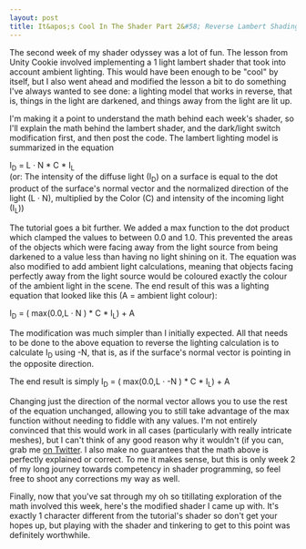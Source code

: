 ```yaml
---
layout: post
title: It&apos;s Cool In The Shader Part 2&#58; Reverse Lambert Shading
---
```


The second week of my shader odyssey was a lot of fun. The lesson from Unity Cookie involved implementing a 1 light lambert shader that took into account ambient lighting. This would have been enough to be "cool" by itself, but I also went ahead and modified the lesson a bit to do something I've always wanted to see done: a lighting model that works in reverse, that is, things in the light are darkened, and things away from the light are lit up.

I'm making it a point to understand the math behind each week's shader, so I'll explain the math behind the lambert shader, and the dark/light switch modification first, and then post the code. The lambert lighting model is summarized in the equation 

I<sub>D</sub> = L &middot; N * C * I<sub>L</sub> <br>
(or: The intensity of the diffuse light (I<sub>D</sub>) on a surface is equal to the dot product of the surface's normal vector and the normalized direction of the light (L  &middot; N), multiplied by the Color (C) and intensity of the incoming light (I<sub>L</sub>))

The tutorial goes a bit further. We added a max function to the dot product which clamped the values to between 0.0 and 1.0. This prevented the areas of the objects which were facing away from the light source from being darkened to a value less than having no light shining on it. The equation was also modified to add ambient light calculations, meaning that objects facing perfectly away from the light source would be coloured exactly the colour of the ambient light in the scene. The end result of this was a lighting equation that looked like this (A = ambient light colour): 

I<sub>D</sub> = ( max(0.0,L &middot; N ) * C * I<sub>L</sub>) + A

The modification was much simpler than I initially expected. All that needs to be done to the above equation to reverse the lighting calculation is to calculate I<sub>D</sub> using -N, that is, as if the surface's normal vector is pointing in the opposite direction. 

The end result is simply I<sub>D</sub> = ( max(0.0,L &middot; -N ) * C * I<sub>L</sub>) + A

Changing just the direction of the normal vector allows you to use the rest of the equation unchanged, allowing you to still take advantage of the max function without needing to fiddle with any values. I'm not entirely convinced that this would work in all cases (particularly with really intricate meshes), but I can't think of any good reason why it wouldn't (if you can, grab me [on Twitter](http://twitter.com/khalladay). I also make no guarantees that the math above is perfectly explained or correct. To me it makes sense, but this is only week 2 of my long journey towards competency in shader programming, so feel free to shoot any corrections my way as well. 

Finally, now that you've sat through my oh so titillating exploration of the math involved this week, here's the modified shader I came up with. It's exactly 1 character different from the tutorial's shader so don't get your hopes up, but playing with the shader and tinkering to get to this point was definitely worthwhile.

<script src="https://gist.github.com/khalladay/d77a2bcd09de1e726906.js" class="gist">&nbsp;</script>